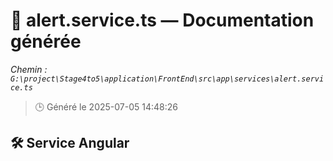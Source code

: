 # 📄 alert.service.ts — Documentation générée
*Chemin : `G:\project\Stage4to5\application\FrontEnd\src\app\services\alert.service.ts`*

> 🕒 Généré le 2025-07-05 14:48:26

## 🛠️ Service Angular
